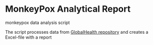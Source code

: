 # MonkeyPox Analytical Report
monkeypox data analysis script

The script processes data from [GlobalHealth repository](https://github.com/globaldothealth/monkeypox) and creates a Excel-file with a report
